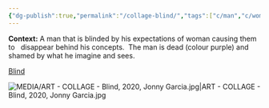 ```yaml
---
{"dg-publish":true,"permalink":"/collage-blind/","tags":["c/man","c/woman","c/blind","c/colour-purple","c/flat-background","c/zombie","collage/year-2020","collage/series/crystallized-feelings"],"created":"2024-06-28T12:56:47.000-04:00","updated":"2025-08-26T14:44:23.355-04:00"}
---
```



**Context:** A man that is blinded by his expectations of woman causing them to   disappear behind his concepts.  The man is dead (colour purple) and shamed by what he imagine and sees.

[Blind](https://www.instagram.com/p/CE-i5PMBzRh/)

![MEDIA/ART - COLLAGE - Blind, 2020, Jonny Garcia.jpg|ART - COLLAGE - Blind, 2020, Jonny Garcia.jpg](/img/user/MEDIA/ART%20-%20COLLAGE%20-%20Blind,%202020,%20Jonny%20Garcia.jpg)
